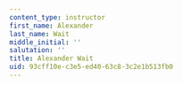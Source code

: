 ```yaml
---
content_type: instructor
first_name: Alexander
last_name: Wait
middle_initial: ''
salutation: ''
title: Alexander Wait
uid: 93cff10e-c3e5-ed40-63c8-3c2e1b513fb0
---
```

